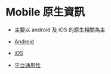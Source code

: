 # Mobile 原生資訊

- 主要以 android 及 iOS 的原生相關為主

- [Android](./Android/README.md)

- [iOS](./iOS/README.md)

- [平台通用性](./PlatformCommonality/README.md)
